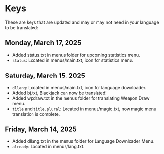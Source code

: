 # Keys
These are keys that are updated and may or may not need in your language to be translated:

## Monday, March 17, 2025
- Added status.txt in menus folder for upcoming statistics menu.
- `status`: Located in menus/main.txt, icon for statistics menu.

## Saturday, March 15, 2025
- `dllang`: Located in menus/main.txt, icon for language downloader.
- Added bj.txt, Blackjack can now be translated!
- Added wpdraw.txt in the menus folder for translating Weapon Draw menu.
- `title` and `title.plural`: Located in menus/magic.txt, now magic menu translation is complete.

## Friday, March 14, 2025
- Added dllang.txt in the menus folder for Language Downloader Menu.
- `already`: Located in menus/lang.txt.